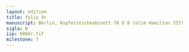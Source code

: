 ```yaml
---
layout: edition
title: folio 4r
manuscript: Berlin, Kupferstichkabinett 78 D 8 (olim Hamilton 337)
sigla: B
iip: b004r.tif
milestone: 7
---
```

